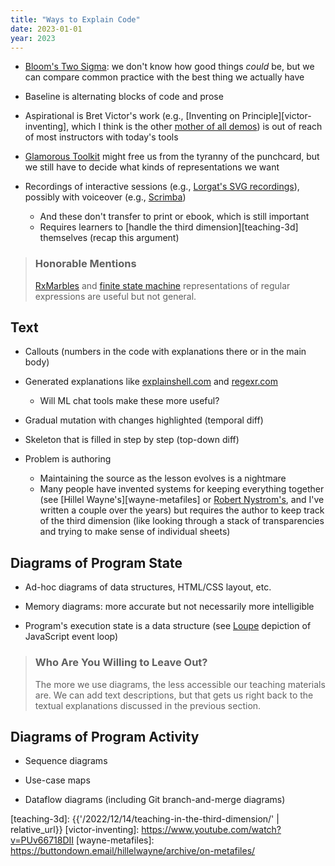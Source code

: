 ```yaml
---
title: "Ways to Explain Code"
date: 2023-01-01
year: 2023
---
```


- [Bloom's Two Sigma][bloom-two-sigma]: we don't know how good things *could* be, but we can compare common practice with the best thing we actually have

- Baseline is alternating blocks of code and prose

- Aspirational is Bret Victor's work (e.g., [Inventing on Principle][victor-inventing], which I think is the other [mother of all demos][mother-demos]) is out of reach of most instructors with today's tools
- [Glamorous Toolkit][glamorous] might free us from the tyranny of the punchcard,
  but we still have to decide what kinds of representations we want

- Recordings of interactive sessions (e.g., [Lorgat's SVG recordings][svg-screencast]), possibly with voiceover (e.g., [Scrimba][scrimba])
  - And these don't transfer to print or ebook, which is still important
  - Requires learners to [handle the third dimension][teaching-3d] themselves (recap this argument)

> ### Honorable Mentions
>
> [RxMarbles](https://rxmarbles.com/) and [finite state machine][fsm] representations of regular expressions
> are useful but not general.

## Text

- Callouts (numbers in the code with explanations there or in the main body)

- Generated explanations like [explainshell.com](https://explainshell.com/) and [regexr.com](https://regexr.com/)
  - Will ML chat tools make these more useful?

- Gradual mutation with changes highlighted (temporal diff)

- Skeleton that is filled in step by step (top-down diff)

- Problem is authoring
  - Maintaining the source as the lesson evolves is a nightmare
  - Many people have invented systems for keeping everything together
    (see [Hillel Wayne's][wayne-metafiles] or [Robert Nystrom's][nystrom-crafting],
    and I've written a couple over the years)
    but requires the author to keep track of the third dimension
    (like looking through a stack of transparencies and trying to make sense of individual sheets)

## Diagrams of Program State

- Ad-hoc diagrams of data structures, HTML/CSS layout, etc.

- Memory diagrams: more accurate but not necessarily more intelligible

- Program's execution state is a data structure (see [Loupe][loupe] depiction of JavaScript event loop)

> ### Who Are You Willing to Leave Out?
>
> The more we use diagrams, the less accessible our teaching materials are.
> We can add text descriptions,
> but that gets us right back to the textual explanations discussed in the previous section.

## Diagrams of Program Activity

- Sequence diagrams

- Use-case maps

- Dataflow diagrams (including Git branch-and-merge diagrams)

[bloom-two-sigma]: https://en.wikipedia.org/wiki/Bloom%27s_2_sigma_problem
[fsm]: https://en.wikipedia.org/wiki/Finite-state_machine
[glamorous]: https://gtoolkit.com/
[loupe]: http://latentflip.com/loupe/
[mother-demos]: https://en.wikipedia.org/wiki/The_Mother_of_All_Demos
[nystrom-crafting]: http://journal.stuffwithstuff.com/2020/04/05/crafting-crafting-interpreters/
[scrimba]: https://scrimba.com/
[svg-screencast]: https://wasimlorgat.com/tils/how-to-share-terminal-demos-as-razor-sharp-animated-svg.html
[teaching-3d]: {{'/2022/12/14/teaching-in-the-third-dimension/' | relative_url}}
[victor-inventing]: https://www.youtube.com/watch?v=PUv66718DII
[wayne-metafiles]: https://buttondown.email/hillelwayne/archive/on-metafiles/
